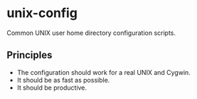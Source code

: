 unix-config
===========

Common UNIX user home directory configuration scripts.

## Principles

- The configuration should work for a real UNIX and Cygwin.
- It should be as fast as possible.
- It should be productive.



